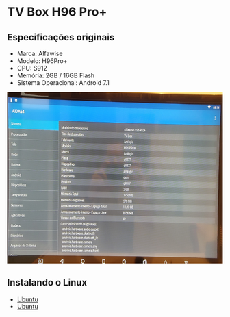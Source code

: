 # TV Box H96 Pro+

## Especificações originais

- Marca: Alfawise
- Modelo: H96Pro+
- CPU: S912
- Memória: 2GB / 16GB Flash
- Sistema Operacional: Android 7.1

<img src="./aida64.jpg" height="400">

## Instalando o Linux

- [Ubuntu](/h96-pro-plus/ubuntu/readme.md)
- [Ubuntu](/h96-pro-plus/debian/readme.md)
